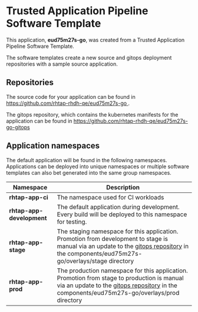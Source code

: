 # Trusted Application Pipeline Software Template

This application, **eud75m27s-go**, was created from a Trusted Application Pipeline Software Template.

The software templates create a new source and gitops deployment repositories with a sample source application. 

## Repositories

The source code for your application can be found in [https://github.com/rhtap-rhdh-qe/eud75m27s-go ](https://github.com/rhtap-rhdh-qe/eud75m27s-go ).
 
The gitops repository, which contains the kubernetes manifests for the application can be found in 
[https://github.com/rhtap-rhdh-qe/eud75m27s-go-gitops ](https://github.com/rhtap-rhdh-qe/eud75m27s-go-gitops ) 

## Application namespaces 

The default application will be found in the following namespaces. Applications can be deployed into unique namespaces or multiple software templates can also bet generated into the same group namespaces.  

|  Namespace   |  Description   |  
| -------- | -------- |
| **rhtap-app-ci** | The namespace used for CI workloads |
| **rhtap-app-development** | The default application during development. Every build will be deployed to this namespace for testing. |
| **rhtap-app-stage** | The staging namespace for this application. Promotion from development to stage is manual via an update to the [gitops repository](https://github.com/rhtap-rhdh-qe/eud75m27s-go-gitops ) in the components/eud75m27s-go/overlays/stage directory |
| **rhtap-app-prod** | The production namespace for this application. Promotion from stage to production is manual via an update to the [gitops repository](https://github.com/rhtap-rhdh-qe/eud75m27s-go-gitops ) in the components/eud75m27s-go/overlays/prod directory |